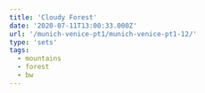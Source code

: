 ```yaml
---
title: 'Cloudy Forest'
date: '2020-07-11T13:00:33.000Z'
url: '/munich-venice-pt1/munich-venice-pt1-12/'
type: 'sets'
tags:
  - mountains
  - forest
  - bw
---
```

